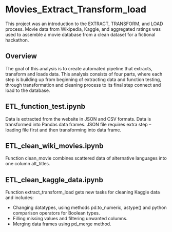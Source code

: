 # Movies_Extract_Transform_load
This project was an introduction to the EXTRACT, TRANSFORM, and LOAD process. Movie data from Wikipedia, Kaggle, and aggregated ratings was used to assemble a movie database from a clean dataset for a fictional hackathon.
## Overview
The goal of this analysis is to create automated pipeline that extracts, transform and loads data. This analysis consists of four parts, where each step is building up from beginning of extracting data and function testing, through transformation and cleaning process to its final step connect and load to the database. 

## ETL_function_test.ipynb
Data is extracted from the website in JSON and CSV formats.
Data is transformed into Pandas data frames.
JSON file requires extra step – loading file first and then transforming into data frame.

## ETL_clean_wiki_movies.ipynb
Function clean_movie combines scattered data of alternative languages into one column alt_titles.

## ETL_clean_kaggle_data.ipynb
Function extract_transform_load gets new tasks for cleaning Kaggle data and includes:
- Changing datatypes, using methods pd.to_numeric, astype() and python comparison operators for Boolean types.
- Filling missing values and filtering unwanted columns.
- Merging data frames using pd_merge method.
